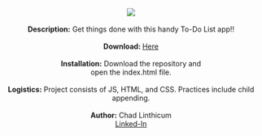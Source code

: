 <p align="center">
<img src="https://user-images.githubusercontent.com/10480470/150588083-69156cc3-a64d-4532-af59-1979a860fd6b.JPG">
<br> 
<br>
<b>Description:</b> Get things done with this handy To-Do List app!!<br>
<br>
  <b>Download: </b><a href="https://github.com/chadLinthicum/APP_To-Do-List_VanillaJS">Here</a><br>
<br>
<b>Installation:</b> Download the repository and<br> open the index.html file.<br>
<br>
 <b>Logistics:</b> Project consists of JS, HTML, and CSS. Practices include child appending.<br>
<br>
<b>Author:</b> Chad Linthicum<br>
<a href="https://www.linkedin.com/in/chad-a-linthicum/">Linked-In<a>
</p>

